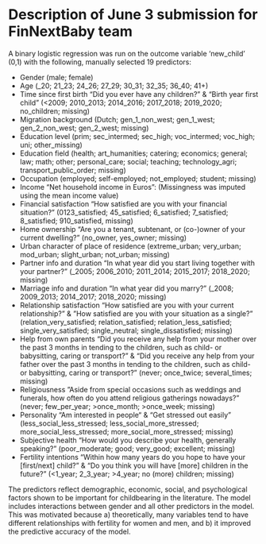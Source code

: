 # Description of June 3 submission for FinNextBaby team
A binary logistic regression was run on the outcome variable ‘new_child’ (0,1) with the following, manually selected 19 predictors:
-	Gender (male; female)
-	Age (_20; 21_23; 24_26; 27_29; 30_31; 32_35; 36_40; 41+)
-	Time since first birth “Did you ever have any children?” & “Birth year first child” (<2009; 2010_2013; 2014_2016; 2017_2018; 2019_2020; no_children; missing)
-	Migration background (Dutch; gen_1_non_west; gen_1_west; gen_2_non_west; gen_2_west; missing)
-	Education level (prim; sec_intermed; sec_high; voc_intermed; voc_high; uni; other_missing)
-	Education field (health; art_humanities; catering; economics; general; law; math; other; personal_care; social; teaching; technology_agri; transport_public_order; missing)
-	Occupation (employed; self-employed; not_employed; student; missing)
-	Income “Net household income in Euros”: (Missingness was imputed using the mean income value)
-	Financial satisfaction “How satisfied are you with your financial situation?” (0123_satisfied; 45_satisfied; 6_satisfied; 7_satisfied; 8_satisfied; 910_satisfied, missing)
-	Home ownership “Are you a tenant, subtenant, or (co-)owner of your current dwelling?” (no_owner, yes_owner; missing)
-	Urban character of place of residence (extreme_urban; very_urban; mod_urban; slight_urban; not_urban; missing)
-	Partner info and duration “In what year did you start living together with your partner?” (_2005; 2006_2010; 2011_2014; 2015_2017; 2018_2020; missing)
-	Marriage info and duration “In what year did you marry?” (_2008; 2009_2013; 2014_2017; 2018_2020; missing)
-	Relationship satisfaction “How satisfied are you with your current relationship?” & ”How satisfied are you with your situation as a single?” (relation_very_satisfied; relation_satisfied; relation_less_satisfied; single_very_satisfied; single_neutral; single_dissatisfied; missing)
-	Help from own parents “Did you receive any help from your mother over the past 3 months in tending to the children, such as child- or babysitting, caring or transport?” & “Did you receive any help from your father over the past 3 months in tending to the children, such as child- or babysitting, caring or transport?” (never; once_twice; several_times; missing)
-	Religiousness ”Aside from special occasions such as weddings and funerals, how often do you attend religious gatherings nowadays?” (never; few_per_year; >once_month; >once_week; missing)
-	Personality “Am interested in people“ & “Get stressed out easily” (less_social_less_stressed; less_social_more_stressed; more_social_less_stressed; more_social_more_stressed; missing)
-	Subjective health “How would you describe your health, generally speaking?” (poor_moderate; good; very_good; excellent; missing)
-	Fertility intentions “Within how many years do you hope to have your [first/next] child?” & “Do you think you will have [more] children in the future?” (<1_year; 2_3_year; >4_year; no (more) children; missing)

The predictors reflect demographic, economic, social, and psychological factors shown to be important for childbearing in the literature. The model includes interactions between gender and all other predictors in the model. This was motivated because a) theoretically, many variables tend to have different relationships with fertility for women and men, and b) it improved the predictive accuracy of the model.


